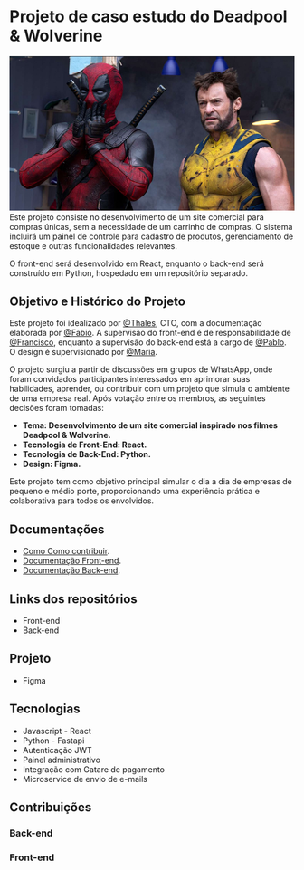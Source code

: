# Projeto de caso estudo do Deadpool & Wolverine

![Imagem Deadpool e Wolverine](./public/Deadpoolandwolverine-readme.png)
Este projeto consiste no desenvolvimento de um site comercial para compras únicas, sem a necessidade de um carrinho de compras. O sistema incluirá um painel de controle para cadastro de produtos, gerenciamento de estoque e outras funcionalidades relevantes.

O front-end será desenvolvido em React, enquanto o back-end será construído em Python, hospedado em um repositório separado.

## Objetivo e Histórico do Projeto

Este projeto foi idealizado por [@Thales](https://github.com/ThalesD-Oliveira), CTO, com a documentação elaborada por [@Fabio](https://github.com/fabiocasadossites). A supervisão do front-end é de responsabilidade de [@Francisco](https://github.com/Thesko27), enquanto a supervisão do back-end está a cargo de [@Pablo](). O design é supervisionado por [@Maria](https://github.com/MariaAmaroDesigner).

O projeto surgiu a partir de discussões em grupos de WhatsApp, onde foram convidados participantes interessados em aprimorar suas habilidades, aprender, ou contribuir com um projeto que simula o ambiente de uma empresa real. Após votação entre os membros, as seguintes decisões foram tomadas:

- <b>Tema: Desenvolvimento de um site comercial inspirado nos filmes Deadpool & Wolverine.</b>
- <b>Tecnologia de Front-End: React.</b>
- <b>Tecnologia de Back-End: Python.</b>
- <b>Design: Figma.</b>

Este projeto tem como objetivo principal simular o dia a dia de empresas de pequeno e médio porte, proporcionando uma experiência prática e colaborativa para todos os envolvidos.

## Documentações

- [Como Como contribuir](./public//readme//como_contribuir.md).
- [Documentação Front-end](./public/readme/frontend.md).
- [Documentação Back-end](./public/readme/frontend.md).

## Links dos repositórios

- Front-end
- Back-end

## Projeto

- Figma

## Tecnologias

- Javascript - React
- Python - Fastapi
- Autenticação JWT
- Painel administrativo
- Integração com Gatare de pagamento
- Microservice de envio de e-mails

## Contribuições

### Back-end

### Front-end
